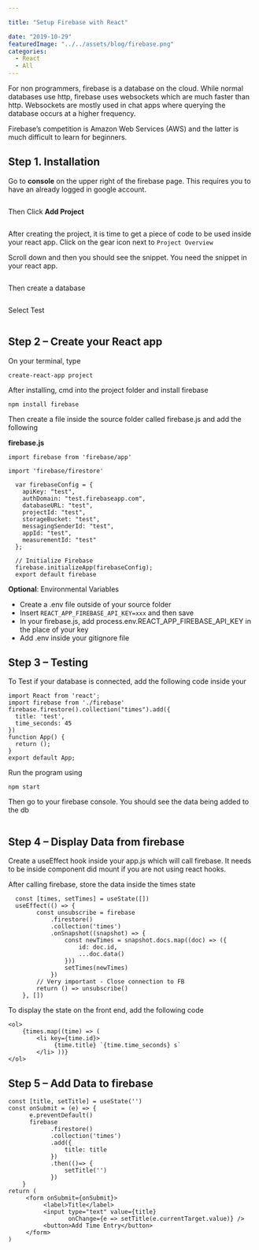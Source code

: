 ```yaml
---

title: "Setup Firebase with React"

date: "2019-10-29"
featuredImage: "../../assets/blog/firebase.png"
categories:
  - React
  - All
---
```


For non programmers, firebase is a database on the cloud. While normal databases use http, firebase uses websockets which are much faster than http. Websockets are mostly used in chat apps where querying the database occurs at a higher frequency.

Firebase’s competition is Amazon Web Services (AWS) and the latter is much difficult to learn for beginners.

## Step 1. Installation

Go to  **console**  on the upper right of the firebase page. This requires you to have an already logged in google account.

<!-- ![Gatsby](./1.png) -->

<img src="./1.png" alt="" /><br/>

Then Click  **Add Project**  

<img src="./2.png" alt="" /><br/>

After creating the project, it is time to get a piece of code to be used inside your react app. Click on the gear icon next to  ```Project Overview```

Scroll down and then you should see the snippet. You need the snippet in your react app.

<img src="./4.png" alt=""  /><br/>

Then create a database

<img src="./5.png" alt=""  /><br/>

Select Test

<img src="./6.png" alt=""  /><br/>


## Step 2 – Create your React app

On your terminal, type

    create-react-app project

After installing, cmd into the project folder and install firebase

    npm install firebase

Then create a file inside the source folder called firebase.js and add the following

**firebase.js**

    import firebase from 'firebase/app'
    
    import 'firebase/firestore'
    
      var firebaseConfig = {
        apiKey: "test",
        authDomain: "test.firebaseapp.com",
        databaseURL: "test",
        projectId: "test",
        storageBucket: "test",
        messagingSenderId: "test",
        appId: "test",
        measurementId: "test"
      };
    
      // Initialize Firebase
      firebase.initializeApp(firebaseConfig);
      export default firebase

**Optional**: Environmental Variables

 - Create a .env file outside of your source folder
 - Insert ```REACT_APP_FIREBASE_API_KEY=xxx``` and then save
 - In your firebase.js, add process.env.REACT_APP_FIREBASE_API_KEY in the place of your key
 - Add .env inside your gitignore file

## Step 3 – Testing

To Test if your database is connected, add the following code inside your

    import React from 'react';
    import firebase from './firebase'
    firebase.firestore().collection("times").add({
      title: 'test',
      time_seconds: 45
    })
    function App() {
      return ();
    }
    export default App;

Run the program using

    npm start

Then go to your firebase console. You should see the data being added to the db

<img src="./7.png" alt=""  /><br/>


## Step 4 – Display Data from firebase

Create a useEffect hook inside your app.js which will call firebase. It needs to be inside component did mount if you are not using react hooks.

After calling firebase, store the data inside the times state

      const [times, setTimes] = useState([])
      useEffect(() => {
            const unsubscribe = firebase
                .firestore()
                .collection('times')
                .onSnapshot((snapshot) => {
                    const newTimes = snapshot.docs.map((doc) => ({
                        id: doc.id,
                        ...doc.data()
                    }))
                    setTimes(newTimes)
                })
            // Very important - Close connection to FB
            return () => unsubscribe()
        }, [])

To display the state on the front end, add the following code

    <ol>
        {times.map((time) => (
            <li key={time.id}>
				 {time.title} `{time.time_seconds} s`
		    </li> ))} 
    </ol>


## Step 5 – Add Data to firebase

    const [title, setTitle] = useState('')
    const onSubmit = (e) => {
          e.preventDefault()
          firebase
                .firestore()
                .collection('times')
                .add({
                    title: title
                })
                .then(()=> {
                    setTitle('')
                })
        }
    return (
         <form onSubmit={onSubmit}>
              <label>Title</label>
              <input type="text" value={title} 
                     onChange={e => setTitle(e.currentTarget.value)} />
              <button>Add Time Entry</button>
         </form>
    )


